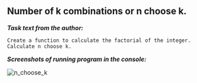## Number of k combinations or n choose k.

***Task text from the author:***
```
Create a function to calculate the factorial of the integer.
Calculate n choose k.
```
***Screenshots of running program in the console:***

![n_choose_k](n_choose_k.jpg)
